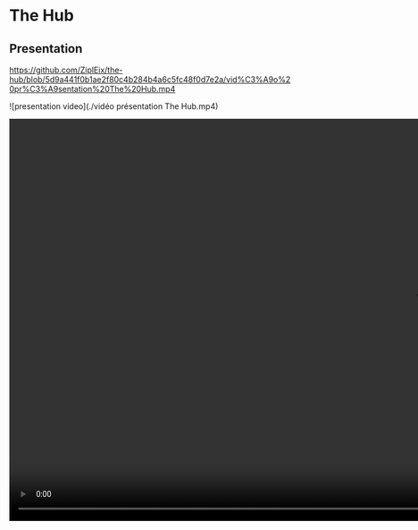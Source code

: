 # The Hub

## Presentation

https://github.com/ZiplEix/the-hub/blob/5d9a441f0b1ae2f80c4b284b4a6c5fc48f0d7e2a/vid%C3%A9o%20pr%C3%A9sentation%20The%20Hub.mp4

![presentation video](./vidéo présentation The Hub.mp4)

<video src="./vidéo présentation The Hub.mp4" height="720" controls>
  Your browser does not support the video tag.
</video>
